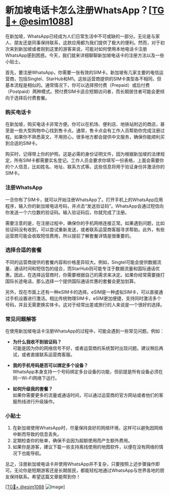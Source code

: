 # 新加坡电话卡怎么注册WhatsApp？[[TG💪+ @esim1088](https://t.me/s/esim1088)]

在新加坡，WhatsApp已经成为人们日常生活中不可或缺的一部分。无论是与家人、朋友还是同事保持联系，这款应用都为我们提供了极大的便利。然而，对于初次来到新加坡或者刚到这里的游客来说，可能对如何使用本地电话卡注册WhatsApp感到困惑。今天，我们就来详细聊聊新加坡电话卡的注册方法以及一些小贴士。

首先，要注册WhatsApp，你需要一张有效的SIM卡。新加坡有几家主要的电信运营商，包括Singtel、StarHub和M1。这些运营商提供的SIM卡类型各不相同，但基本流程是相似的。通常情况下，你可以选择预付费（Prepaid）或后付费（Postpaid）两种模式。预付费SIM卡适合短期访问者，而长期居住者可能会更倾向于选择后付费套餐。

### 购买电话卡

在新加坡，购买电话卡非常方便。你可以在机场、便利店、地铁站附近的商店，甚至是一些大型购物中心找到售卡点。通常，售卡点会有工作人员帮助你完成注册过程。如果你不熟悉英文，不用担心，很多地方都会提供中文服务，确保你能顺利买到合适的SIM卡。

购买时，记得带上你的护照。这是必需的身份证明文件，因为根据新加坡的法律规定，所有SIM卡都需要实名登记。工作人员会要求你填写一份表格，上面会需要你的个人信息，比如姓名、地址、联系方式等。这些信息将用于验证身份并激活你的SIM卡。

### 注册WhatsApp

一旦你有了SIM卡，就可以开始注册WhatsApp了。打开手机上的WhatsApp应用程序，输入你的新加坡电话号码，并点击“发送验证码”。WhatsApp会通过短信向你发送一个六位数的验证码。输入验证码后，你就完成了注册。

需要注意的是，在注册过程中，确保你的手机网络连接正常。如果遇到问题，比如验证码没有收到，可以尝试重新发送，或者联系运营商客服寻求帮助。此外，有些运营商可能会收取短信费用，所以提前了解套餐详情是很重要的。

### 选择合适的套餐

不同的运营商提供的套餐内容和价格差异较大。例如，Singtel可能会提供数据流量、通话时间和短信包的组合，而StarHub则可能专注于数据流量和国际通话优惠。因此，在选择运营商时，你需要根据自己的需求来决定。如果你经常需要拨打国际长途电话，那么选择一个提供国际通话优惠的套餐会更加划算。

另外，现在市面上还有一种eSIM卡的选择。eSIM是一种虚拟SIM卡，可以直接通过手机设置进行激活。相比传统物理SIM卡，eSIM更加便捷，支持同时激活多个号码，并且无需更换实体卡。这对于经常出差或旅行的人来说是一个很好的选择。

### 常见问题解答

在使用新加坡电话卡注册WhatsApp的过程中，可能会遇到一些常见问题。例如：

- **为什么我收不到验证码？**  
  可能是因为你的网络信号不好，或者运营商的系统暂时出现问题。建议稍后再试，或者直接联系运营商客服。

- **我的手机号码是否可以绑定多个设备？**  
  WhatsApp本身支持一个号码绑定多台设备的功能，但前提是所有设备必须在同一Wi-Fi网络下运行。

- **如何升级我的套餐？**  
  如果你需要更多的流量或通话时间，可以通过运营商的官方网站或者他们的客服热线进行升级操作。

### 小贴士

1. 在新加坡使用WhatsApp时，尽量保持良好的网络环境，这样可以避免因网络中断而导致的信息丢失。
2. 定期检查你的账单，确保不会因为超额使用而产生额外费用。
3. 如果你是游客，建议下载一些支持离线使用的地图软件，以便在没有网络的情况下也能导航。

总之，注册新加坡电话卡并使用WhatsApp并不复杂，只要按照上述步骤操作即可。无论你是短期游客还是长期居民，都能轻松地通过WhatsApp与世界各地的朋友保持联系。希望这篇文章能帮到你！

[[TG💪+ @esim1088](https://t.me/s/esim1088) ![Image](https://i.postimg.cc/4NQfJmqS/Snipaste-2025-05-13-00-14-12.png)]